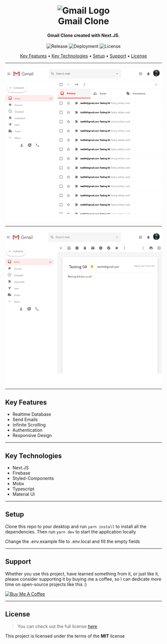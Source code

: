 <h1 align="center">
  <img width="200px" src="https://upload.wikimedia.org/wikipedia/commons/8/8c/Gmail_Icon_%282013-2020%29.svg" alt="Gmail Logo" />
  <br />
  Gmail Clone
  <br />
</h1>

<h4 align="center">
   Gmail Clone created with Next.JS</a>.
</h4>

<p align="center">
   <img src="https://img.shields.io/github/v/release/MartsTech/gmail-clone" alt="Release" />
   <img src="https://vercelbadge.vercel.app/api/MartsTech/gmail-clone" alt="Deployment" />
   <img src="https://img.shields.io/github/license/MartsTech/gmail-clone" alt="License" />
</p>

<p align="center">
  <a href="#key-features">Key Features</a> •
  <a href="#key-technologies">Key Technologies</a> •
  <a href="#setup">Setup</a> •
  <a href="#support">Support</a> •
  <a href="#license">License</a>
</p>

---

![Home Screenshot](public/screenshots/home.png?raw=true "Home Screenshot")

---

![Email Screenshot](public/screenshots/email.png?raw=true "Email Screenshot")

---

## Key Features

- Realtime Database
- Send Emails
- Infinite Scrolling
- Authentication
- Responsive Design

---

## Key Technologies

- Next.JS
- Firebase
- Styled-Components
- Mobx
- Typescript
- Material UI

---

## Setup

Clone this repo to your desktop and run `yarn install` to install all the dependencies.
Then run `yarn dev` to start the application locally

Change the .env.example file to .env.local and fill the empty fields

---

## Support

Whether you use this project, have learned something from it, or just like it, please consider supporting it by buying me a coffee, so I can dedicate more time on open-source projects like this :)

<a href="https://www.buymeacoffee.com/martstech" target="_blank">
  <img src="https://cdn.buymeacoffee.com/buttons/v2/default-yellow.png" alt="Buy Me A Coffee" height="60px" width="217px" />
</a>

---

## License

> You can check out the full license [here](https://github.com/MartsTech/gmail-clone/blob/main/LICENSE)

This project is licensed under the terms of the **MIT** license

